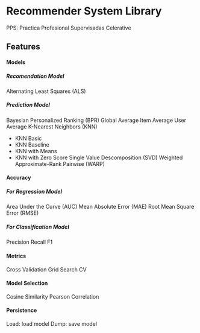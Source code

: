# Recommender System Library
PPS: Practica Profesional Supervisadas
Celerative

## Features

#### Models
##### Recomendation Model
Alternating Least Squares (ALS)
##### Prediction Model
Bayesian Personalized Ranking (BPR)
Global Average
Item Average
User Average
K-Nearest Neighbors (KNN)
* KNN Basic
* KNN Baseline
* KNN with Means
* KNN with Zero Score
Single Value Descomposition (SVD)
Weighted Approximate-Rank Pairwise (WARP)

#### Accuracy
##### For Regression Model
Area Under the Curve (AUC)
Mean Absolute Error (MAE)
Root Mean Square Error (RMSE)
##### For Classification Model
Precision
Recall
F1

#### Metrics
Cross Validation
Grid Search CV

#### Model Selection
Cosine Similarity
Pearson Correlation

#### Persistence
Load: load model
Dump: save model
